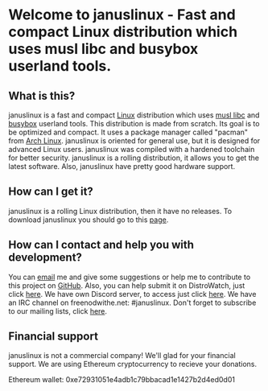 # Welcome to januslinux - Fast and compact Linux distribution which uses musl libc and busybox userland tools.


## What is this?
januslinux is a fast and compact [Linux](https://www.kernel.org/) distribution which uses [musl libc](http://www.musl-libc.org/) and [busybox](https://busybox.net/) userland tools. This distribution is made from scratch. Its goal is to be optimized and compact. It uses a package manager called "pacman" from [Arch Linux](https://www.archlinux.org/). januslinux is oriented for general use, but it is designed for advanced Linux users. januslinux was compiled with a hardened toolchain for better security. januslinux is a rolling distribution, it allows you to get the latest software. Also, januslinux have pretty good hardware support.


## How can I get it?
januslinux is a rolling Linux distribution, then it have no releases. To download januslinux you should go to this [page](https://github.com/JanusLinux/janus/releases).


## How can I contact and help you with development?

You can [email](mailto:nagakamira@gmail.com) me and give some suggestions or help me to contribute to this project on [GitHub](https://github.com/JanusLinux/janus). Also, you can help submit it on DistroWatch, just click [here](http://distrowatch.org/dwres.php?waitingdistro=444&resource=links#new). We have own Discord server, to access just click [here](https://discord.gg/a329dDz). We have an IRC channel on freenodwithe.net: #januslinux. Don't forget to subscribe to our mailing lists, click [here](https://www.freelists.org/list/januslinux).

## Financial support
januslinux is not a commercial company! We'll glad for your financial support. We are using Ethereum cryptocurrency to recieve your donations.

Ethereum wallet: 0xe72931051e4adb1c79bbacad1e1427b2d4ed0d01
